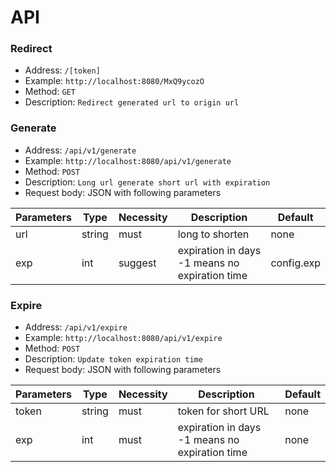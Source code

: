 # API

### Redirect

- Address: `/[token]`
- Example: `http://localhost:8080/MxQ9ycozO`
- Method: `GET`
- Description: `Redirect generated url to origin url`

### Generate

- Address: `/api/v1/generate`
- Example: `http://localhost:8080/api/v1/generate`
- Method: `POST`
- Description: `Long url generate short url with expiration`
- Request body: JSON with following parameters

| Parameters | Type   | Necessity | Description                                                          | Default    |
|------------|--------|-----------|----------------------------------------------------------------------|------------|
| url        | string | must      | long to shorten                                                      | none       |
| exp        | int    | suggest   | expiration in days<br>-1 means no expiration time| config.exp |

### Expire

- Address: `/api/v1/expire`
- Example: `http://localhost:8080/api/v1/expire`
- Method: `POST`
- Description: `Update token expiration time`
- Request body: JSON with following parameters

| Parameters | Type   | Necessity | Description        | Default |
|------------|--------|-----------|--------------------|---------|
| token      | string | must      | token for short URL| none    |
| exp        | int    | must      | expiration in days<br>-1 means no expiration time | none    |
